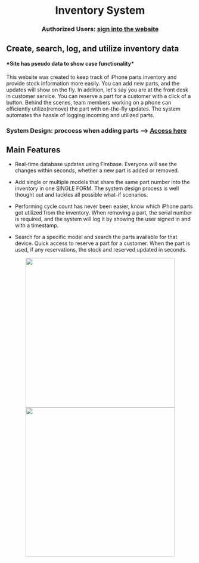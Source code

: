 <h1 align="center">Inventory System</h1>
<h3 align="center">Authorized Users: <a href="https://www.harmonicvoid.app" target="_blank">sign into the website</a> </h3> 
<h2>Create, search, log, and utilize inventory data</h2>
<h4>*Site has pseudo data to show case functionality*</h4>
<P>This website was created to keep track of iPhone parts inventory and provide stock information more easily. You can add new parts, and the updates will show on the fly. In addition, let's say you are at the front desk in customer service. You can reserve a part for a customer with a click of a button. Behind the scenes, team members working on a phone can efficiently utilize(remove) the part with on-the-fly updates. The system automates the hassle of logging incoming and utilized parts.</p>

<h3>System Design: proccess when adding parts --> <a target="_blank" href="https://lucid.app/lucidchart/eb4a1605-9c44-4cc3-b7ec-05b3db669206/edit?viewport_loc=-779%2C-1625%2C5255%2C2716%2C0_0&invitationId=inv_fee6bf28-e465-47e9-bbb8-80470353930c">Access here</a></h3>


<h2>Main Features</h2>

<ul>
  <li> Real-time database updates using Firebase. Everyone will see the changes within seconds, whether a new part is added or removed.</li>
  <p></p>
  <li> Add single or multiple models that share the same part number into the inventory in one SINGLE FORM. The system design process is well thought out and tackles all possible what-if scenarios.</li>
  <p></p>
  <li> Performing cycle count has never been easier, know which iPhone parts got utilized from the inventory. When removing a part, the serial number is required, and the system will log it by showing the user signed in and with a timestamp.  </li>
   <p></p>
  <li> Search for a specific model and search the parts available for that device. Quick access to reserve a part for a customer. When the part is used, if any reservations, the stock and reserved updated in seconds. </li>
</ul>
<div>


<div align="center" >
 <img width="400" class="img" src="https://media4.giphy.com/media/TLAZml43ZuPLK6ZNpI/giphy.gif" />
 <img width="400" class="img" src="https://media3.giphy.com/media/k3s5BYjNapRVKurRRi/giphy.gif" />
</div>


